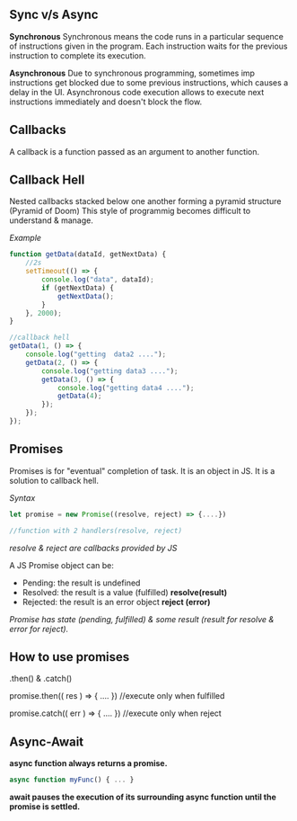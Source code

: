 ## Sync v/s Async

**Synchronous**
Synchronous means the code runs in a particular sequence of instructions given in the program. Each instruction waits for the previous instruction to complete its execution.

**Asynchronous**
Due to synchronous programming, sometimes imp instructions get blocked due to some previous instructions, which causes a delay in the UI. Asynchronous code execution allows to execute next instructions immediately and doesn't block the flow.

## Callbacks
A callback is a function passed as an argument to another function.

## Callback Hell
Nested callbacks stacked below one another forming a pyramid structure (Pyramid of Doom)
This style of programmig becomes difficult to understand & manage.

*Example*

```Javascript
function getData(dataId, getNextData) {
    //2s
    setTimeout(() => {
        console.log("data", dataId);
        if (getNextData) {
            getNextData();
        }
    }, 2000);
}

//callback hell
getData(1, () => {
    console.log("getting  data2 ....");
    getData(2, () => {
        console.log("getting data3 ....");
        getData(3, () => {
            console.log("getting data4 ....");
            getData(4);
        });
    });
});
```

## Promises 
Promises is for "eventual" completion of task. It is an object in JS. It is a solution to callback hell.

*Syntax*
```javascript
let promise = new Promise((resolve, reject) => {....})

//function with 2 handlers(resolve, reject)
```
*resolve & reject are callbacks provided by JS*

A JS Promise object can be:
*   Pending: the result is undefined
*   Resolved: the result is a value (fulfilled)    **resolve(result)**
*   Rejected: the result is an error object        **reject
(error)**


*Promise has state (pending, fulfilled) & some result (result for resolve & error for reject).*

## How to use promises

.then() & .catch()

promise.then(( res ) => { .... })       //execute only when fulfilled

promise.catch(( err ) => { .... })     //execute only when reject


## Async-Await

**async function always returns a promise.**

```javascript
async function myFunc() { ... }
```

**await pauses the execution of its surrounding async function until the promise is settled.**